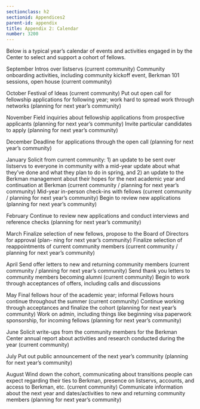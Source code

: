 ```yaml
---
sectionclass: h2
sectionid: Appendices2
parent-id: appendix
title: Appendix 2: Calendar
number: 3200
---
```


Below is a typical year’s calendar of events and activities engaged in by the Center to select and support a cohort of fellows.

September
Intros over listservs (current community) Community onboarding activities, including community kickoff event, Berkman 101 sessions, open house (current community)

October
Festival of Ideas (current community) Put out open call for fellowship applications for following year; work hard to spread work through networks (planning for next year’s community)

November
Field inquiries about fellowship applications from prospective applicants (planning for next year’s community) Invite particular candidates to apply (planning for next year’s community)

December
Deadline for applications through the open call (planning for next year’s community)

January
Solicit from current community: 1) an update to be sent over listservs to everyone in community with a mid-year update about what they’ve done and what they plan to do in spring, and 2) an update to the Berkman management about their hopes for the next academic year and continuation at Berkman (current community / planning for next year’s community) Mid-year in-person check-ins with fellows (current community / planning for next year’s community) Begin to review new applications (planning for next year’s community)

February
Continue to review new applications and conduct interviews and reference checks (planning for next year’s community)

March
Finalize selection of new fellows, propose to the Board of Directors for approval (plan- ning for next year’s community) Finalize selection of reappointments of current community members (current community / planning for next year’s community)

April
Send offer letters to new and returning community members (current community / planning for next year’s community) Send thank you letters to community members becoming alumni (current community) Begin to work through acceptances of offers, including calls and discussions

May
Final fellows hour of the academic year; informal Fellows hours continue throughout the summer (current community) Continue working through acceptances and finalize the cohort (planning for next year’s community)
Work on admin, including things like beginning visa paperwork sponsorship, for incoming fellows (planning for next year’s community)

June
Solicit write-ups from the community members for the Berkman Center annual report about activities and research conducted during the year (current community)

July
Put out public announcement of the next year’s community (planning for next year’s community)

August
Wind down the cohort, communicating about transitions people can expect regarding their ties to Berkman, presence on listservs, accounts, and access to Berkman, etc. (current community) Communicate information about the next year and dates/activities to new and returning community members (planning for next year’s community)
